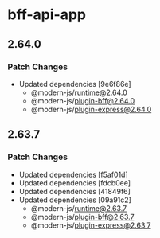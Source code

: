 # bff-api-app

## 2.64.0

### Patch Changes

- Updated dependencies [9e6f86e]
  - @modern-js/runtime@2.64.0
  - @modern-js/plugin-bff@2.64.0
  - @modern-js/plugin-express@2.64.0

## 2.63.7

### Patch Changes

- Updated dependencies [f5af01d]
- Updated dependencies [fdcb0ee]
- Updated dependencies [41849f6]
- Updated dependencies [09a91c2]
  - @modern-js/runtime@2.63.7
  - @modern-js/plugin-bff@2.63.7
  - @modern-js/plugin-express@2.63.7
